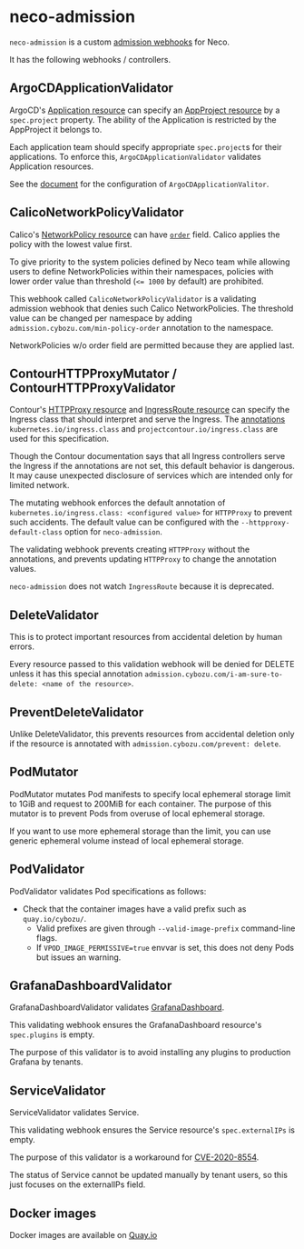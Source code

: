 neco-admission
==============

`neco-admission` is a custom [admission webhooks](https://kubernetes.io/docs/reference/access-authn-authz/extensible-admission-controllers/) for Neco.

It has the following webhooks / controllers.

ArgoCDApplicationValidator
--------------------------

ArgoCD's [Application resource](https://github.com/argoproj/argo-cd/blob/master/manifests/crds/application-crd.yaml)
can specify an [AppProject resource](https://github.com/argoproj/argo-cd/blob/master/manifests/crds/appproject-crd.yaml)
by a `spec.project` property.
The ability of the Application is restricted by the AppProject it belongs to.

Each application team should specify appropriate `spec.project`s for
their applications.
To enforce this, `ArgoCDApplicationValidator` validates Application resources.

See the [document](docs/configuration.md#argocdapplicationvalidator) for
the configuration of `ArgoCDApplicationValitor`.

CalicoNetworkPolicyValidator
----------------------------

Calico's [NetworkPolicy resource](https://docs.projectcalico.org/v3.10/reference/resources/networkpolicy) can have
[`order`](https://docs.projectcalico.org/v3.10/reference/resources/networkpolicy#spec) field.  Calico applies the
policy with the lowest value first.

To give priority to the system policies defined by Neco team while allowing
users to define NetworkPolicies within their namespaces, policies with
lower order value than threshold (`<= 1000` by default) are prohibited.

This webhook called `CalicoNetworkPolicyValidator` is a validating admission
webhook that denies such Calico NetworkPolicies.  The threshold value can be
changed per namespace by adding `admission.cybozu.com/min-policy-order`
annotation to the namespace.

NetworkPolicies w/o order field are permitted because they are applied last.

ContourHTTPProxyMutator / ContourHTTPProxyValidator
---------------------------------------------------

Contour's [HTTPProxy resource](https://projectcontour.io/docs/master/httpproxy/) and
[IngressRoute resource](https://projectcontour.io/docs/master/ingressroute/) can specify
the Ingress class that should interpret and serve the Ingress.
The [annotations](https://projectcontour.io/docs/master/annotations/)
`kubernetes.io/ingress.class` and `projectcontour.io/ingress.class` are used
for this specification.

Though the Contour documentation says that all Ingress controllers serve
the Ingress if the annotations are not set, this default behavior is dangerous.
It may cause unexpected disclosure of services which are intended only for
limited network.

The mutating webhook enforces the default annotation of `kubernetes.io/ingress.class: <configured value>` for `HTTPProxy` to prevent such accidents.
The default value can be configured with the `--httpproxy-default-class` option for `neco-admission`.

The validating webhook prevents creating `HTTPProxy` without the annotations, and prevents updating `HTTPProxy` to change the annotation values.

`neco-admission` does not watch `IngressRoute` because it is deprecated.

DeleteValidator
---------------

This is to protect important resources from accidental deletion by human errors.

Every resource passed to this validation webhook will be denied for DELETE
unless it has this special annotation `admission.cybozu.com/i-am-sure-to-delete: <name of the resource>`.

PreventDeleteValidator
----------------------

Unlike DeleteValidator, this prevents resources from accidental deletion only
if the resource is annotated with `admission.cybozu.com/prevent: delete`.

PodMutator
----------

PodMutator mutates Pod manifests to specify local ephemeral storage limit to 1GiB and request to 200MiB for each container.
The purpose of this mutator is to prevent Pods from overuse of local ephemeral storage.

If you want to use more ephemeral storage than the limit, you can use generic ephemeral volume instead of
local ephemeral storage.

PodValidator
------------

PodValidator validates Pod specifications as follows:

- Check that the container images have a valid prefix such as `quay.io/cybozu/`.
    - Valid prefixes are given through `--valid-image-prefix` command-line flags.
    - If `VPOD_IMAGE_PERMISSIVE=true` envvar is set, this does not deny Pods but issues an warning.

GrafanaDashboardValidator
-------------------------

GrafanaDashboardValidator validates [GrafanaDashboard](https://github.com/integr8ly/grafana-operator/blob/v3.2.0/documentation/dashboards.md).

This validating webhook ensures the GrafanaDashboard resource's `spec.plugins` is empty.

The purpose of this validator is to avoid installing any plugins to production Grafana by tenants.

ServiceValidator
----------------

ServiceValidator validates Service.

This validating webhook ensures the Service resource's `spec.externalIPs` is empty.

The purpose of this validator is a workaround for [CVE-2020-8554](https://github.com/kubernetes/kubernetes/issues/97076).

The status of Service cannot be updated manually by tenant users, so this just focuses on the externalIPs field.

Docker images
-------------

Docker images are available on [Quay.io](https://quay.io/repository/cybozu/neco-admission)
